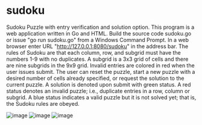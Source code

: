 # sudoku
Sudoku Puzzle with entry verification and solution option.
This program is a web application written in Go and HTML.  Build the source code sudoku.go or issue "go run sudoku.go" from a Windows Command Prompt.  In a web browser enter
URL "http://127.0.0.1:8080/sudoku" in the address bar.  The rules of Sudoku are that each column, row, and subgrid must have the numbers 1-9 with no duplicates.  A 
subgrid is a 3x3 grid of cells and there are nine subgrids in the 9x9 grid.  Invalid entries are colored in red when the user issues submit.  The user can reset the 
puzzle, start a new puzzle with a desired number of cells already specified, or request the solution to the current puzzle.  A solution is denoted upon submit with
green status.  A red status denotes an invalid puzzle; i.e., duplicate entries in a row, column or subgrid.  A blue status indicates a valid puzzle but it is not
solved yet; that is, the Sudoku rules are obeyed.

![image](https://user-images.githubusercontent.com/117768679/208264646-ede94a1a-2d48-4554-9f08-923858fd9f02.png)
![image](https://user-images.githubusercontent.com/117768679/208265056-73b0ec4c-d4e6-4e6f-9b36-5b5d750e9631.png)
![image](https://user-images.githubusercontent.com/117768679/208265103-510ca590-973e-4732-a23b-379aab475d68.png)


